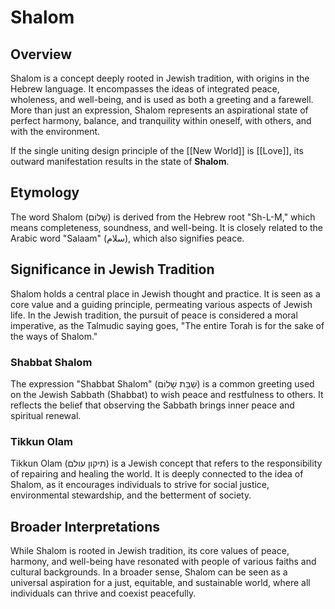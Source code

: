 # Shalom

## Overview

Shalom is a concept deeply rooted in Jewish tradition, with origins in the Hebrew language. It encompasses the ideas of integrated peace, wholeness, and well-being, and is used as both a greeting and a farewell. More than just an expression, Shalom represents an aspirational state of perfect harmony, balance, and tranquility within oneself, with others, and with the environment.  

If the single uniting design principle of the [[New World]] is [[Love]], its outward manifestation results in the state of **Shalom**. 

## Etymology

The word Shalom (שָׁלוֹם) is derived from the Hebrew root "Sh-L-M," which means completeness, soundness, and well-being. It is closely related to the Arabic word "Salaam" (سلام), which also signifies peace.

## Significance in Jewish Tradition

Shalom holds a central place in Jewish thought and practice. It is seen as a core value and a guiding principle, permeating various aspects of Jewish life. In the Jewish tradition, the pursuit of peace is considered a moral imperative, as the Talmudic saying goes, "The entire Torah is for the sake of the ways of Shalom."

### Shabbat Shalom

The expression "Shabbat Shalom" (שַׁבָּת שָׁלוֹם) is a common greeting used on the Jewish Sabbath (Shabbat) to wish peace and restfulness to others. It reflects the belief that observing the Sabbath brings inner peace and spiritual renewal.

### Tikkun Olam

Tikkun Olam (תיקון עולם) is a Jewish concept that refers to the responsibility of repairing and healing the world. It is deeply connected to the idea of Shalom, as it encourages individuals to strive for social justice, environmental stewardship, and the betterment of society.

## Broader Interpretations

While Shalom is rooted in Jewish tradition, its core values of peace, harmony, and well-being have resonated with people of various faiths and cultural backgrounds. In a broader sense, Shalom can be seen as a universal aspiration for a just, equitable, and sustainable world, where all individuals can thrive and coexist peacefully.